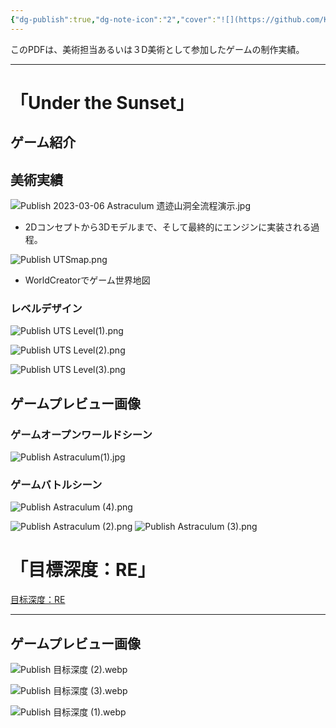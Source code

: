 ```yaml
---
{"dg-publish":true,"dg-note-icon":"2","cover":"![](https://github.com/Kairitsuhou/ImageHost/blob/main/Publish%20%E3%80%8AUnder%20the%20Sunset%E3%80%8B.png?raw=true)","description":"/","tags":["project"],"platform":"Unity,Unreal,Blenderなど","permalink":"/900.Publish/ゲーム制作実績（美術担当として）/","dgPassFrontmatter":true,"noteIcon":"2"}
---
```


このPDFは、美術担当あるいは３D美術として参加したゲームの制作実績。

---
# 「Under the Sunset」
## ゲーム紹介

## 美術実績
![Publish 2023-03-06 Astraculum 遗迹山洞全流程演示.jpg](/img/user/700.Attachments/Publish%202023-03-06%20Astraculum%20%E9%81%97%E8%BF%B9%E5%B1%B1%E6%B4%9E%E5%85%A8%E6%B5%81%E7%A8%8B%E6%BC%94%E7%A4%BA.jpg)
- 2Dコンセプトから3Dモデルまで、そして最終的にエンジンに実装される過程。

![Publish UTSmap.png](/img/user/700.Attachments/Publish%20UTSmap.png)
- WorldCreatorでゲーム世界地図

### レベルデザイン
![Publish UTS Level(1).png](/img/user/700.Attachments/Publish%20UTS%20Level(1).png)

![Publish UTS Level(2).png](/img/user/700.Attachments/Publish%20UTS%20Level(2).png)

![Publish UTS Level(3).png](/img/user/700.Attachments/Publish%20UTS%20Level(3).png)

## ゲームプレビュー画像
### ゲームオープンワールドシーン
![Publish Astraculum(1).jpg](/img/user/700.Attachments/Publish%20Astraculum(1).jpg)

### ゲームバトルシーン
![Publish Astraculum (4).png](/img/user/700.Attachments/Publish%20Astraculum%20(4).png)

![Publish Astraculum (2).png](/img/user/700.Attachments/Publish%20Astraculum%20(2).png)
![Publish Astraculum (3).png](/img/user/700.Attachments/Publish%20Astraculum%20(3).png)

# 「目標深度：RE」
[目标深度：RE](https://www.gcores.com/games/105314)

---
## ゲームプレビュー画像
![Publish 目标深度 (2).webp](/img/user/700.Attachments/Publish%20%E7%9B%AE%E6%A0%87%E6%B7%B1%E5%BA%A6%20(2).webp)

![Publish 目标深度 (3).webp](/img/user/700.Attachments/Publish%20%E7%9B%AE%E6%A0%87%E6%B7%B1%E5%BA%A6%20(3).webp)

![Publish 目标深度 (1).webp](/img/user/700.Attachments/Publish%20%E7%9B%AE%E6%A0%87%E6%B7%B1%E5%BA%A6%20(1).webp)